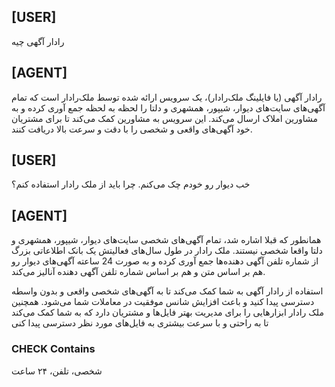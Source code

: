 ﻿## [USER]
رادار آگهی چیه

## [AGENT]
رادار آگهی (یا فایلینگ ملک‌رادار)، یک سرویس ارائه شده توسط ملک‌رادار است که تمام آگهی‌های سایت‌های دیوار، شیپور، همشهری و دلتا را لحظه به لحظه جمع آوری کرده و به مشاورین املاک ارسال می‌کند. این سرویس به مشاورین کمک می‌کند تا برای مشتریان خود آگهی‌های واقعی و شخصی را با دقت و سرعت بالا دریافت کنند.

## [USER]
خب دیوار رو خودم چک می‌کنم. چرا باید از ملک رادار استفاده کنم؟

## [AGENT]
همانطور که قبلا اشاره شد، تمام آگهی‌های شخصی سایت‌های دیوار، شیپور، همشهری و دلتا واقعا شخصی نیستند. ملک رادار در طول سال‌های فعالیتش یک بانک اطلاعاتی بزرگ از شماره تلفن‌ آگهی دهنده‌ها جمع آوری کرده و به صورت 24 ساعته‌ آگهی‌های دیوار رو هم بر اساس متن و هم بر اساس شماره تلفن آگهی دهنده آنالیز می‌کند. 

استفاده از رادار آگهی به شما کمک می‌کند تا به آگهی‌های شخصی واقعی و بدون واسطه دسترسی پیدا کنید و باعث افزایش شانس موفقیت در معاملات شما می‌شود. همچنین ملک رادار ابزارهایی را برای مدیریت بهتر فایل‌ها و مشتریان دارد که به شما کمک می‌کند تا به راحتی و با سرعت بیشتری به فایل‌های مورد نظر دسترسی پیدا کنی
### CHECK Contains
شخصی، تلفن، ۲۴ ساعت